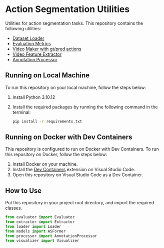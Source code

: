 # Action Segmentation Utilities

Utilities for action segmentation tasks. This repository contains the following utilities:

- [Dataset Loader](loader/README.md)
- [Evaluation Metrics](evaluator/README.md)
- [Video Maker with gt/pred actions](visualizer/README.md)
- [Video Feature Extractor](extractor/README.md)
- [Annotation Processor](processor/README.md)

## Running on Local Machine

To run this repository on your local machine, follow the steps below:

1. Install Python 3.10.12
2. Install the required packages by running the following command in the terminal:

    ```bash
    pip install -r requirements.txt
    ```

## Running on Docker with Dev Containers

This repository is configured to run on Docker with Dev Containers. To run this repository on Docker, follow the steps below:

1. Install Docker on your machine.
2. Install the [Dev Containers](https://marketplace.visualstudio.com/items?itemName=ms-vscode-remote.remote-containers) extension on Visual Studio Code.
3. Open this repository on Visual Studio Code as a Dev Container.

## How to Use

Put this repository in your project root directory, and import the required classes.

```python
from evaluator import Evaluator
from extractor import Extractor
from loader import Loader
from models import ASFormer
from processor import AnnotationProcessor
from visualizer import Visualizer
```
